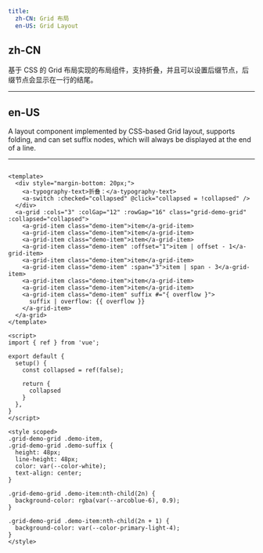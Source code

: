 ```yaml
title:
  zh-CN: Grid 布局
  en-US: Grid Layout
```

## zh-CN

基于 CSS 的 Grid 布局实现的布局组件，支持折叠，并且可以设置后缀节点，后缀节点会显示在一行的结尾。

---

## en-US

A layout component implemented by CSS-based Grid layout, supports folding, and can set suffix nodes, which will always be displayed at the end of a line.

---

```vue

<template>
  <div style="margin-bottom: 20px;">
    <a-typography-text>折叠：</a-typography-text>
    <a-switch :checked="collapsed" @click="collapsed = !collapsed" />
  </div>
  <a-grid :cols="3" :colGap="12" :rowGap="16" class="grid-demo-grid" :collapsed="collapsed">
    <a-grid-item class="demo-item">item</a-grid-item>
    <a-grid-item class="demo-item">item</a-grid-item>
    <a-grid-item class="demo-item">item</a-grid-item>
    <a-grid-item class="demo-item" :offset="1">item | offset - 1</a-grid-item>
    <a-grid-item class="demo-item">item</a-grid-item>
    <a-grid-item class="demo-item" :span="3">item | span - 3</a-grid-item>
    <a-grid-item class="demo-item">item</a-grid-item>
    <a-grid-item class="demo-item">item</a-grid-item>
    <a-grid-item class="demo-item" suffix #="{ overflow }">
      suffix | overflow: {{ overflow }}
    </a-grid-item>
  </a-grid>
</template>

<script>
import { ref } from 'vue';

export default {
  setup() {
    const collapsed = ref(false);

    return {
      collapsed
    }
  },
}
</script>

<style scoped>
.grid-demo-grid .demo-item,
.grid-demo-grid .demo-suffix {
  height: 48px;
  line-height: 48px;
  color: var(--color-white);
  text-align: center;
}

.grid-demo-grid .demo-item:nth-child(2n) {
  background-color: rgba(var(--arcoblue-6), 0.9);
}

.grid-demo-grid .demo-item:nth-child(2n + 1) {
  background-color: var(--color-primary-light-4);
}
</style>
```
